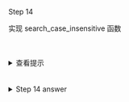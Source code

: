 Step 14

实现 search_case_insensitive 函数


<br>
<br>
<details>
    <summary>查看提示</summary>

类似于 search 函数， 但在合适的地方添加 .to_lowercase()， 使程序实现大小写不敏感的搜索

(由于 .to_lowercase() 输出的是 String, contains 里面的 query 要使用 & 变成 &str 才符合 contains 的签名)

</details>


<br>
<br>
<details>
    <summary>Step 14 answer</summary>

```rust, no_run

pub fn search_case_insensitive<'a>(query: &str, contents: &'a str) -> Vec<&'a str> {
    let query = query.to_lowercase();
    let mut results = Vec::new();

    for line in contents.lines() {
        if line.to_lowercase().contains(&query) {
            results.push(line);
        }
    }

    results
}
```

现在运行 cargo test，所有测试都能通过
</details>
